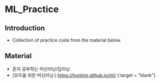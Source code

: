 # ML_Practice

## Introduction
- Collection of practice code from the material below.

## Material
- 혼자 공부하는 머신러닝/딥러닝
- [모두를 위한 머신러닝:] https://hunkim.github.io/ml/ {:target = "blank"}
